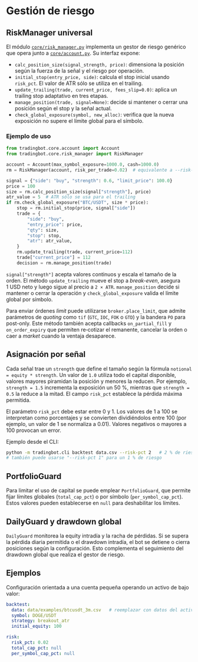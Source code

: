 # Gestión de riesgo

## RiskManager universal

El módulo [`core/risk_manager.py`](../src/tradingbot/core/risk_manager.py)
implementa un gestor de riesgo genérico que opera junto a
[`core/account.py`](../src/tradingbot/core/account.py). Su interfaz expone:

- `calc_position_size(signal_strength, price)`: dimensiona la posición según la
  fuerza de la señal y el riesgo por operación.
- `initial_stop(entry_price, side)`: calcula el stop inicial usando
  `risk_pct`. El valor de ATR sólo se utiliza en el trailing.
- `update_trailing(trade, current_price, fees_slip=0.0)`: aplica un trailing
  stop adaptativo en tres etapas.
- `manage_position(trade, signal=None)`: decide si mantener o cerrar una
  posición según el stop y la señal actual.
- `check_global_exposure(symbol, new_alloc)`: verifica que la nueva exposición
  no supere el límite global para el símbolo.

### Ejemplo de uso

```python
from tradingbot.core.account import Account
from tradingbot.core.risk_manager import RiskManager

account = Account(max_symbol_exposure=1000.0, cash=1000.0)
rm = RiskManager(account, risk_per_trade=0.02)  # equivalente a --risk-pct 2

signal = {"side": "buy", "strength": 0.6, "limit_price": 100.0}
price = 100
size = rm.calc_position_size(signal["strength"], price)
atr_value = 5  # ATR sólo se usa para el trailing
if rm.check_global_exposure("BTC/USDT", size * price):
    stop = rm.initial_stop(price, signal["side"])
    trade = {
        "side": "buy",
        "entry_price": price,
        "qty": size,
        "stop": stop,
        "atr": atr_value,
    }
    rm.update_trailing(trade, current_price=112)
    trade["current_price"] = 112
    decision = rm.manage_position(trade)
```

`signal["strength"]` acepta valores continuos y escala el tamaño de la orden.
El método `update_trailing` mueve el stop a *break-even*, asegura 1 USD neto y
luego sigue al precio a `2 × ATR`. `manage_position` decide si mantener o cerrar
la operación y `check_global_exposure` valida el límite global por símbolo.

Para enviar órdenes *limit* puede utilizarse `broker.place_limit`, que admite
parámetros de *quoting* como `tif` (``GTC``, ``IOC``, ``FOK`` o ``GTD``) y la
bandera `PO` para post-only. Este método también acepta callbacks
`on_partial_fill` y `on_order_expiry` que permiten re‑cotizar el remanente,
cancelar la orden o caer a *market* cuando la ventaja desaparece.

## Asignación por señal

Cada señal trae un `strength` que define el tamaño según la fórmula
`notional = equity * strength`. Un valor de `1.0` utiliza todo el capital
disponible, valores mayores piramidan la posición y menores la reducen.
Por ejemplo, `strength = 1.5` incrementa la exposición un 50 %, mientras que
`strength = 0.5` la reduce a la mitad. El campo `risk_pct` establece la pérdida
máxima permitida.

El parámetro `risk_pct` debe estar entre 0 y 1. Los valores de 1 a 100 se
interpretan como porcentajes y se convierten dividiéndolos entre 100 (por
ejemplo, un valor de 1 se normaliza a 0.01). Valores negativos o mayores a 100
provocan un error.

Ejemplo desde el CLI:

```bash
python -m tradingbot.cli backtest data.csv --risk-pct 2   # 2 % de riesgo
# también puede usarse "--risk-pct 1" para un 1 % de riesgo
```

## PortfolioGuard

Para limitar el uso de capital se puede emplear `PortfolioGuard`, que permite fijar límites globales (`total_cap_pct`) o por símbolo (`per_symbol_cap_pct`). Estos valores pueden establecerse en `null` para deshabilitar los límites.

## DailyGuard y drawdown global

`DailyGuard` monitorea la equity intradía y la racha de pérdidas. Si se supera la pérdida diaria permitida o el drawdown intradía, el bot se detiene o cierra posiciones según la configuración. Esto complementa el seguimiento del drawdown global que realiza el gestor de riesgo.

## Ejemplos

Configuración orientada a una cuenta pequeña operando un activo de bajo valor:

```yaml
backtest:
  data: data/examples/btcusdt_3m.csv   # reemplazar con datos del activo elegido
  symbol: DOGE/USDT
  strategy: breakout_atr
  initial_equity: 100

risk:
  risk_pct: 0.02
  total_cap_pct: null
  per_symbol_cap_pct: null
```
